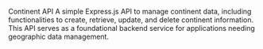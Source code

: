Continent API
A simple Express.js API to manage continent data, including functionalities to create, retrieve, update, and delete continent information. 
This API serves as a foundational backend service for applications needing geographic data management.
